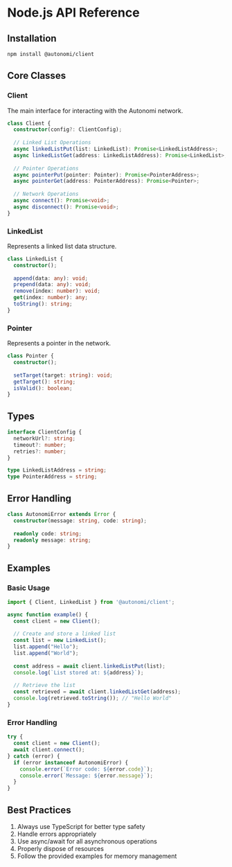# Node.js API Reference

## Installation

```bash
npm install @autonomi/client
```

## Core Classes

### Client

The main interface for interacting with the Autonomi network.

```typescript
class Client {
  constructor(config?: ClientConfig);
  
  // Linked List Operations
  async linkedListPut(list: LinkedList): Promise<LinkedListAddress>;
  async linkedListGet(address: LinkedListAddress): Promise<LinkedList>;
  
  // Pointer Operations
  async pointerPut(pointer: Pointer): Promise<PointerAddress>;
  async pointerGet(address: PointerAddress): Promise<Pointer>;
  
  // Network Operations
  async connect(): Promise<void>;
  async disconnect(): Promise<void>;
}
```

### LinkedList

Represents a linked list data structure.

```typescript
class LinkedList {
  constructor();
  
  append(data: any): void;
  prepend(data: any): void;
  remove(index: number): void;
  get(index: number): any;
  toString(): string;
}
```

### Pointer

Represents a pointer in the network.

```typescript
class Pointer {
  constructor();
  
  setTarget(target: string): void;
  getTarget(): string;
  isValid(): boolean;
}
```

## Types

```typescript
interface ClientConfig {
  networkUrl?: string;
  timeout?: number;
  retries?: number;
}

type LinkedListAddress = string;
type PointerAddress = string;
```

## Error Handling

```typescript
class AutonomiError extends Error {
  constructor(message: string, code: string);
  
  readonly code: string;
  readonly message: string;
}
```

## Examples

### Basic Usage

```typescript
import { Client, LinkedList } from '@autonomi/client';

async function example() {
  const client = new Client();
  
  // Create and store a linked list
  const list = new LinkedList();
  list.append("Hello");
  list.append("World");
  
  const address = await client.linkedListPut(list);
  console.log(`List stored at: ${address}`);
  
  // Retrieve the list
  const retrieved = await client.linkedListGet(address);
  console.log(retrieved.toString()); // "Hello World"
}
```

### Error Handling

```typescript
try {
  const client = new Client();
  await client.connect();
} catch (error) {
  if (error instanceof AutonomiError) {
    console.error(`Error code: ${error.code}`);
    console.error(`Message: ${error.message}`);
  }
}
```

## Best Practices

1. Always use TypeScript for better type safety
2. Handle errors appropriately
3. Use async/await for all asynchronous operations
4. Properly dispose of resources
5. Follow the provided examples for memory management
